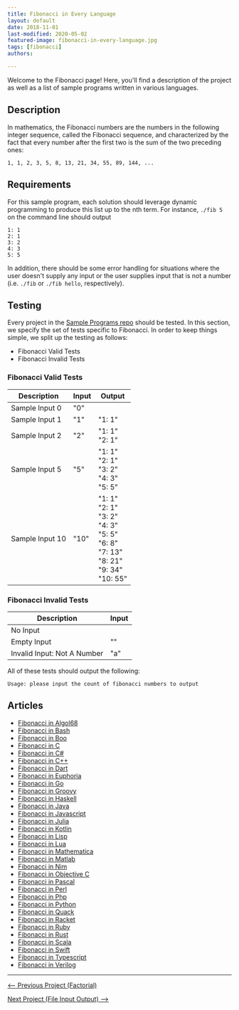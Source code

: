 ```yaml
---
title: Fibonacci in Every Language
layout: default
date: 2018-11-01
last-modified: 2020-05-02
featured-image: fibonacci-in-every-language.jpg
tags: [fibonacci]
authors:

---
```


Welcome to the Fibonacci page! Here, you'll find a description of the project as well as a list of sample programs written in various languages.

## Description

In mathematics, the Fibonacci numbers are the numbers in the following integer
sequence, called the Fibonacci sequence, and characterized by the fact that
every number after the first two is the sum of the two preceding ones:

    1, 1, 2, 3, 5, 8, 13, 21, 34, 55, 89, 144, ...


## Requirements

For this sample program, each solution should leverage dynamic programming to produce this
list up to the nth term. For instance, `./fib 5` on the command line should output

```
1: 1
2: 1
3: 2
4: 3
5: 5
```

In addition, there should be some error handling for situations where the user
doesn't supply any input or the user supplies input that is not a number
(i.e. `./fib` or `./fib hello`, respectively).


## Testing

Every project in the [Sample Programs repo](https://github.com/TheRenegadeCoder/sample-programs) should be tested.
In this section, we specify the set of tests specific to Fibonacci.
In order to keep things simple, we split up the testing as follows:

- Fibonacci Valid Tests
- Fibonacci Invalid Tests

### Fibonacci Valid Tests

| Description | Input | Output |
| ----------- | ----- | ------ |
| Sample Input 0 | "0" |  |
| Sample Input 1 | "1" | "1: 1" |
| Sample Input 2 | "2" | "1: 1"<br>"2: 1" |
| Sample Input 5 | "5" | "1: 1"<br>"2: 1"<br>"3: 2"<br>"4: 3"<br>"5: 5" |
| Sample Input 10 | "10" | "1: 1"<br>"2: 1"<br>"3: 2"<br>"4: 3"<br>"5: 5"<br>"6: 8"<br>"7: 13"<br>"8: 21"<br>"9: 34"<br>"10: 55" |

### Fibonacci Invalid Tests

| Description | Input |
| ----------- | ----- |
| No Input |  |
| Empty Input | "" |
| Invalid Input: Not A Number | "a" |

All of these tests should output the following:

```
Usage: please input the count of fibonacci numbers to output
```


## Articles

- [Fibonacci in Algol68](https://rzuckerm.github.io/sample-programs-website-copy/projects/fibonacci/algol68)
- [Fibonacci in Bash](https://rzuckerm.github.io/sample-programs-website-copy/projects/fibonacci/bash)
- [Fibonacci in Boo](https://rzuckerm.github.io/sample-programs-website-copy/projects/fibonacci/boo)
- [Fibonacci in C](https://rzuckerm.github.io/sample-programs-website-copy/projects/fibonacci/c)
- [Fibonacci in C#](https://rzuckerm.github.io/sample-programs-website-copy/projects/fibonacci/c-sharp)
- [Fibonacci in C++](https://rzuckerm.github.io/sample-programs-website-copy/projects/fibonacci/c-plus-plus)
- [Fibonacci in Dart](https://rzuckerm.github.io/sample-programs-website-copy/projects/fibonacci/dart)
- [Fibonacci in Euphoria](https://rzuckerm.github.io/sample-programs-website-copy/projects/fibonacci/euphoria)
- [Fibonacci in Go](https://rzuckerm.github.io/sample-programs-website-copy/projects/fibonacci/go)
- [Fibonacci in Groovy](https://rzuckerm.github.io/sample-programs-website-copy/projects/fibonacci/groovy)
- [Fibonacci in Haskell](https://rzuckerm.github.io/sample-programs-website-copy/projects/fibonacci/haskell)
- [Fibonacci in Java](https://rzuckerm.github.io/sample-programs-website-copy/projects/fibonacci/java)
- [Fibonacci in Javascript](https://rzuckerm.github.io/sample-programs-website-copy/projects/fibonacci/javascript)
- [Fibonacci in Julia](https://rzuckerm.github.io/sample-programs-website-copy/projects/fibonacci/julia)
- [Fibonacci in Kotlin](https://rzuckerm.github.io/sample-programs-website-copy/projects/fibonacci/kotlin)
- [Fibonacci in Lisp](https://rzuckerm.github.io/sample-programs-website-copy/projects/fibonacci/lisp)
- [Fibonacci in Lua](https://rzuckerm.github.io/sample-programs-website-copy/projects/fibonacci/lua)
- [Fibonacci in Mathematica](https://rzuckerm.github.io/sample-programs-website-copy/projects/fibonacci/mathematica)
- [Fibonacci in Matlab](https://rzuckerm.github.io/sample-programs-website-copy/projects/fibonacci/matlab)
- [Fibonacci in Nim](https://rzuckerm.github.io/sample-programs-website-copy/projects/fibonacci/nim)
- [Fibonacci in Objective C](https://rzuckerm.github.io/sample-programs-website-copy/projects/fibonacci/objective-c)
- [Fibonacci in Pascal](https://rzuckerm.github.io/sample-programs-website-copy/projects/fibonacci/pascal)
- [Fibonacci in Perl](https://rzuckerm.github.io/sample-programs-website-copy/projects/fibonacci/perl)
- [Fibonacci in Php](https://rzuckerm.github.io/sample-programs-website-copy/projects/fibonacci/php)
- [Fibonacci in Python](https://rzuckerm.github.io/sample-programs-website-copy/projects/fibonacci/python)
- [Fibonacci in Quack](https://rzuckerm.github.io/sample-programs-website-copy/projects/fibonacci/quack)
- [Fibonacci in Racket](https://rzuckerm.github.io/sample-programs-website-copy/projects/fibonacci/racket)
- [Fibonacci in Ruby](https://rzuckerm.github.io/sample-programs-website-copy/projects/fibonacci/ruby)
- [Fibonacci in Rust](https://rzuckerm.github.io/sample-programs-website-copy/projects/fibonacci/rust)
- [Fibonacci in Scala](https://rzuckerm.github.io/sample-programs-website-copy/projects/fibonacci/scala)
- [Fibonacci in Swift](https://rzuckerm.github.io/sample-programs-website-copy/projects/fibonacci/swift)
- [Fibonacci in Typescript](https://rzuckerm.github.io/sample-programs-website-copy/projects/fibonacci/typescript)
- [Fibonacci in Verilog](https://rzuckerm.github.io/sample-programs-website-copy/projects/fibonacci/verilog)

***

<nav class="project-nav">

<div id="prev" markdown="1">

[<-- Previous Project (Factorial)](https://rzuckerm.github.io/sample-programs-website-copy/projects/factorial)

</div>

<div id="next" markdown="1">

[Next Project (File Input Output) -->](https://rzuckerm.github.io/sample-programs-website-copy/projects/file-input-output)

</div>

</nav>